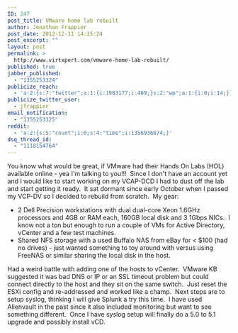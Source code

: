 ```yaml
---
ID: 247
post_title: VMware home lab rebuilt
author: Jonathan Frappier
post_date: 2012-12-11 14:15:24
post_excerpt: ""
layout: post
permalink: >
  http://www.virtxpert.com/vmware-home-lab-rebuilt/
published: true
jabber_published:
  - "1355253324"
publicize_reach:
  - 'a:2:{s:7:"twitter";a:1:{i:1983177;i:469;}s:2:"wp";a:1:{i:0;i:14;}}'
publicize_twitter_user:
  - jfrappier
email_notification:
  - "1355253325"
reddit:
  - 'a:2:{s:5:"count";i:0;s:4:"time";i:1356936674;}'
dsq_thread_id:
  - "1118154764"
---
```

You know what would be great, if VMware had their Hands On Labs (HOL) available online - yea I'm talking to you!!!  Since I don't have an account yet and I would like to start working on my VCAP-DCD I had to dust off the lab and start getting it ready.  It sat dormant since early October when I passed my VCP-DV so I decided to rebuild from scratch.  My gear:
<ul>
	<li>2 Dell Precision workstations with dual dual-core Xeon 1.6GHz processors and 4GB or RAM each, 160GB local disk and 3 1Gbps NICs.  I know not a ton but enough to run a couple of VMs for Active Directory, vCenter and a few test machines.</li>
	<li>Shared NFS storage with a used Buffalo NAS from eBay for &lt; $100 (had no drives) - just wanted something to toy around with versus using FreeNAS or similar sharing the local disk in the host.</li>
</ul>
Had a weird battle with adding one of the hosts to vCenter.  VMware KB suggested it was bad DNS or IP or an SSL timeout problem but could connect directly to the host and they sit on the same switch.  Just reset the ESXi config and re-addressed and worked like a champ.  Next steps are to setup syslog, thinking I will give Splunk a try this time.  I have used Alienvault in the past since it also included monitoring but want to see something different.  Once I have syslog setup will finally do a 5.0 to 5.1 upgrade and possibly install vCD.